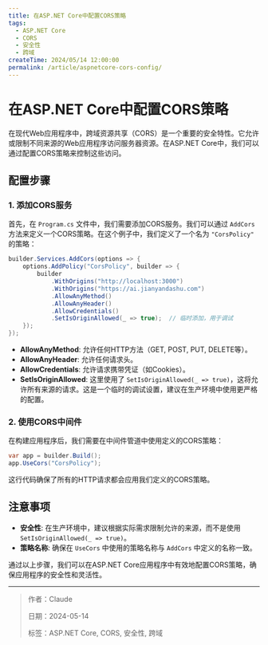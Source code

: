 ```yaml
---
title: 在ASP.NET Core中配置CORS策略
tags:
  - ASP.NET Core
  - CORS
  - 安全性
  - 跨域
createTime: 2024/05/14 12:00:00
permalink: /article/aspnetcore-cors-config/
---
```


# 在ASP.NET Core中配置CORS策略

在现代Web应用程序中，跨域资源共享（CORS）是一个重要的安全特性。它允许或限制不同来源的Web应用程序访问服务器资源。在ASP.NET Core中，我们可以通过配置CORS策略来控制这些访问。

## 配置步骤

### 1. 添加CORS服务

首先，在 `Program.cs` 文件中，我们需要添加CORS服务。我们可以通过 `AddCors` 方法来定义一个CORS策略。在这个例子中，我们定义了一个名为 `"CorsPolicy"` 的策略：

```csharp
builder.Services.AddCors(options => {
    options.AddPolicy("CorsPolicy", builder => {
        builder
            .WithOrigins("http://localhost:3000")
            .WithOrigins("https://ai.jianyandashu.com")
            .AllowAnyMethod()
            .AllowAnyHeader()
            .AllowCredentials()
            .SetIsOriginAllowed(_ => true);  // 临时添加，用于调试
    });
});
```

- **AllowAnyMethod**: 允许任何HTTP方法（GET, POST, PUT, DELETE等）。
- **AllowAnyHeader**: 允许任何请求头。
- **AllowCredentials**: 允许请求携带凭证（如Cookies）。
- **SetIsOriginAllowed**: 这里使用了 `SetIsOriginAllowed(_ => true)`，这将允许所有来源的请求。这是一个临时的调试设置，建议在生产环境中使用更严格的配置。

### 2. 使用CORS中间件

在构建应用程序后，我们需要在中间件管道中使用定义的CORS策略：

```csharp
var app = builder.Build();
app.UseCors("CorsPolicy");
```

这行代码确保了所有的HTTP请求都会应用我们定义的CORS策略。

## 注意事项

- **安全性**: 在生产环境中，建议根据实际需求限制允许的来源，而不是使用 `SetIsOriginAllowed(_ => true)`。
- **策略名称**: 确保在 `UseCors` 中使用的策略名称与 `AddCors` 中定义的名称一致。

通过以上步骤，我们可以在ASP.NET Core应用程序中有效地配置CORS策略，确保应用程序的安全性和灵活性。 

---

> 作者：Claude
> 
> 日期：2024-05-14
> 
> 标签：ASP.NET Core, CORS, 安全性, 跨域 